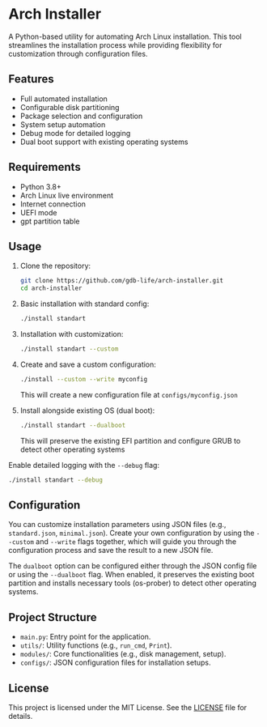 # Arch Installer

A Python-based utility for automating Arch Linux installation. This tool streamlines the installation process while providing flexibility for customization through configuration files.

## Features

- Full automated installation
- Configurable disk partitioning
- Package selection and configuration
- System setup automation
- Debug mode for detailed logging
- Dual boot support with existing operating systems

## Requirements

- Python 3.8+
- Arch Linux live environment
- Internet connection
- UEFI mode
- gpt partition table

## Usage

1. Clone the repository:
   ```bash
   git clone https://github.com/gdb-life/arch-installer.git
   cd arch-installer
   ```

2. Basic installation with standard config:
   ```bash
   ./install standart 
   ```

3. Installation with customization:
   ```bash
   ./install standart --custom
   ```

4. Create and save a custom configuration:
   ```bash
   ./install --custom --write myconfig
   ```
   This will create a new configuration file at `configs/myconfig.json`

5. Install alongside existing OS (dual boot):
   ```bash
   ./install standart --dualboot
   ```
   This will preserve the existing EFI partition and configure GRUB to detect other operating systems

Enable detailed logging with the `--debug` flag:
   ```bash
   ./install standart --debug
   ```

## Configuration

You can customize installation parameters using JSON files (e.g., `standard.json`, `minimal.json`). Create your own configuration by using the `--custom` and `--write` flags together, which will guide you through the configuration process and save the result to a new JSON file.

The `dualboot` option can be configured either through the JSON config file or using the `--dualboot` flag. When enabled, it preserves the existing boot partition and installs necessary tools (os-prober) to detect other operating systems.

## Project Structure

- `main.py`: Entry point for the application.
- `utils/`: Utility functions (e.g., `run_cmd`, `Print`).
- `modules/`: Core functionalities (e.g., disk management, setup).
- `configs/`: JSON configuration files for installation setups.

## License

This project is licensed under the MIT License. See the [LICENSE](LICENSE) file for details.
